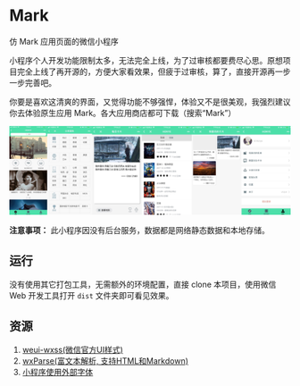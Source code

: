 # Mark
仿 Mark 应用页面的微信小程序

小程序个人开发功能限制太多，无法完全上线，为了过审核都要费尽心思。原想项目完全上线了再开源的，方便大家看效果，但疲于过审核，算了，直接开源再一步一步完善吧。

你要是喜欢这清爽的界面，又觉得功能不够强悍，体验又不是很美观，我强烈建议你去体验原生应用 Mark。各大应用商店都可下载（搜索“Mark”）

![整体效果图](./doc/screenshot/all.png)

**注意事项：**
此小程序因没有后台服务，数据都是网络静态数据和本地存储。

## 运行
没有使用其它打包工具，无需额外的环境配置，直接 clone 本项目，使用微信 Web 开发工具打开 `dist` 文件夹即可看见效果。

## 资源
1. [weui-wxss(微信官方UI样式)](https://github.com/Tencent/weui-wxss/)
2. [wxParse(富文本解析, 支持HTML和Markdown)](https://github.com/icindy/wxParse)
3. [小程序使用外部字体](http://www.wxapp-union.com/forum.php?mod=viewthread&tid=1211)